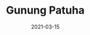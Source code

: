 ---
layout: post
title: "Gunung Patuha"
description: "Gunung Patuha description"
location: 'Kabupaten Bandung'
province: 'Jawa Barat'
mdpl: 2433
picture: '/images/adventure/rinjani/20210529_103137.jpg'
hikingdate: 'februari 2021'
nfi: false
date: 2021-03-15
summit: true
categories: 'hiking'
inreview: false
tags: [hiking, adventure, patuha]
permalink: /patuha
comments: true
share: true
hidden: true
---